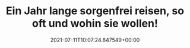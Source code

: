 ---
date: '2021-07-11T10:07:24.847549+00:00'
found_at: '2014-12-11'
found_url: https://www.allianz.de/reise-und-freizeit/reiseruecktrittsversicherung/jahres-reisepakete/
title: Ein Jahr lange sorgenfrei reisen, so oft und wohin sie wollen!
---